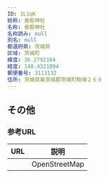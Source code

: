 ```yaml
---
ID: 1L1qK
総称: 香取神社
名称: 香取神社
名称読み: null
別名: null
都道府県: 茨城県
区域: 茨城町
緯度: 36.2792164
経度: 140.4321894
郵便番号: 3113132
住所: 茨城県東茨城郡茨城町駒場２６８
---
```


## その他

### 参考URL

| URL | 説明          |
| --- | ------------- |
|     | OpenStreetMap |
